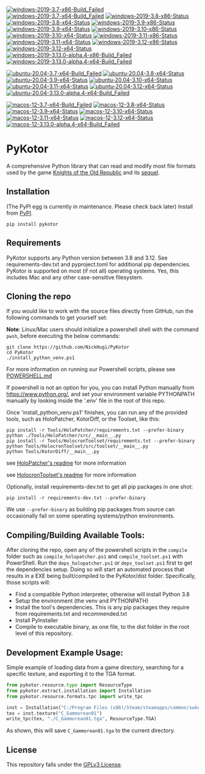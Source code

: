 <!-- WINDOWS-BADGES-START -->
[![windows-2019-3.7-x86-Build_Failed](https://img.shields.io/badge/windows--2019--3.7--x86_Build_Failed-lightgrey)](https://github.com/th3w1zard1/PyKotor/actions/runs/8057848571)
[![windows-2019-3.7-x64-Build_Failed](https://img.shields.io/badge/windows--2019--3.7--x64_Build_Failed-lightgrey)](https://github.com/th3w1zard1/PyKotor/actions/runs/8057848571)
[![windows-2019-3.8-x86-Status](https://img.shields.io/badge/windows--2019--3.8--x86_Passed_631_Failed_9-brightgreen_red)](https://github.com/th3w1zard1/PyKotor/blob/3602d3a11f743995d98e60e56b1d6444cf0723c9/tests/results/pytest_report_windows-2019_3.8_x86/pytest_report.html)
[![windows-2019-3.8-x64-Status](https://img.shields.io/badge/windows--2019--3.8--x64_Passed_631_Failed_9-brightgreen_red)](https://github.com/th3w1zard1/PyKotor/blob/3602d3a11f743995d98e60e56b1d6444cf0723c9/tests/results/pytest_report_windows-2019_3.8_x64/pytest_report.html)
[![windows-2019-3.9-x86-Status](https://img.shields.io/badge/windows--2019--3.9--x86_Passed_631_Failed_9-brightgreen_red)](https://github.com/th3w1zard1/PyKotor/blob/3602d3a11f743995d98e60e56b1d6444cf0723c9/tests/results/pytest_report_windows-2019_3.9_x86/pytest_report.html)
[![windows-2019-3.9-x64-Status](https://img.shields.io/badge/windows--2019--3.9--x64_Passed_631_Failed_9-brightgreen_red)](https://github.com/th3w1zard1/PyKotor/blob/3602d3a11f743995d98e60e56b1d6444cf0723c9/tests/results/pytest_report_windows-2019_3.9_x64/pytest_report.html)
[![windows-2019-3.10-x86-Status](https://img.shields.io/badge/windows--2019--3.10--x86_Passed_631_Failed_9-brightgreen_red)](https://github.com/th3w1zard1/PyKotor/blob/3602d3a11f743995d98e60e56b1d6444cf0723c9/tests/results/pytest_report_windows-2019_3.10_x86/pytest_report.html)
[![windows-2019-3.10-x64-Status](https://img.shields.io/badge/windows--2019--3.10--x64_Passed_631_Failed_9-brightgreen_red)](https://github.com/th3w1zard1/PyKotor/blob/3602d3a11f743995d98e60e56b1d6444cf0723c9/tests/results/pytest_report_windows-2019_3.10_x64/pytest_report.html)
[![windows-2019-3.11-x86-Status](https://img.shields.io/badge/windows--2019--3.11--x86_Passed_631_Failed_9-brightgreen_red)](https://github.com/th3w1zard1/PyKotor/blob/3602d3a11f743995d98e60e56b1d6444cf0723c9/tests/results/pytest_report_windows-2019_3.11_x86/pytest_report.html)
[![windows-2019-3.11-x64-Status](https://img.shields.io/badge/windows--2019--3.11--x64_Passed_631_Failed_9-brightgreen_red)](https://github.com/th3w1zard1/PyKotor/blob/3602d3a11f743995d98e60e56b1d6444cf0723c9/tests/results/pytest_report_windows-2019_3.11_x64/pytest_report.html)
[![windows-2019-3.12-x86-Status](https://img.shields.io/badge/windows--2019--3.12--x86_Passed_631_Failed_9-brightgreen_red)](https://github.com/th3w1zard1/PyKotor/blob/3602d3a11f743995d98e60e56b1d6444cf0723c9/tests/results/pytest_report_windows-2019_3.12_x86/pytest_report.html)
[![windows-2019-3.12-x64-Status](https://img.shields.io/badge/windows--2019--3.12--x64_Passed_631_Failed_9-brightgreen_red)](https://github.com/th3w1zard1/PyKotor/blob/3602d3a11f743995d98e60e56b1d6444cf0723c9/tests/results/pytest_report_windows-2019_3.12_x64/pytest_report.html)
[![windows-2019-3.13.0-alpha.4-x86-Build_Failed](https://img.shields.io/badge/windows--2019--3.13.0--alpha.4--x86_Build_Failed-lightgrey)](https://github.com/th3w1zard1/PyKotor/actions/runs/8057848571)
[![windows-2019-3.13.0-alpha.4-x64-Build_Failed](https://img.shields.io/badge/windows--2019--3.13.0--alpha.4--x64_Build_Failed-lightgrey)](https://github.com/th3w1zard1/PyKotor/actions/runs/8057848571)
<!-- WINDOWS-BADGES-END -->

<!-- LINUX-BADGES-START -->
[![ubuntu-20.04-3.7-x64-Build_Failed](https://img.shields.io/badge/ubuntu--20.04--3.7--x64_Build_Failed-lightgrey)](https://github.com/th3w1zard1/PyKotor/actions/runs/8057848571)
[![ubuntu-20.04-3.8-x64-Status](https://img.shields.io/badge/ubuntu--20.04--3.8--x64_Passed_631_Failed_9-brightgreen_red)](https://github.com/th3w1zard1/PyKotor/blob/3602d3a11f743995d98e60e56b1d6444cf0723c9/tests/results/pytest_report_ubuntu-20.04_3.8_x64/pytest_report.html)
[![ubuntu-20.04-3.9-x64-Status](https://img.shields.io/badge/ubuntu--20.04--3.9--x64_Passed_631_Failed_9-brightgreen_red)](https://github.com/th3w1zard1/PyKotor/blob/3602d3a11f743995d98e60e56b1d6444cf0723c9/tests/results/pytest_report_ubuntu-20.04_3.9_x64/pytest_report.html)
[![ubuntu-20.04-3.10-x64-Status](https://img.shields.io/badge/ubuntu--20.04--3.10--x64_Passed_631_Failed_9-brightgreen_red)](https://github.com/th3w1zard1/PyKotor/blob/3602d3a11f743995d98e60e56b1d6444cf0723c9/tests/results/pytest_report_ubuntu-20.04_3.10_x64/pytest_report.html)
[![ubuntu-20.04-3.11-x64-Status](https://img.shields.io/badge/ubuntu--20.04--3.11--x64_Passed_631_Failed_9-brightgreen_red)](https://github.com/th3w1zard1/PyKotor/blob/3602d3a11f743995d98e60e56b1d6444cf0723c9/tests/results/pytest_report_ubuntu-20.04_3.11_x64/pytest_report.html)
[![ubuntu-20.04-3.12-x64-Status](https://img.shields.io/badge/ubuntu--20.04--3.12--x64_Passed_631_Failed_9-brightgreen_red)](https://github.com/th3w1zard1/PyKotor/blob/3602d3a11f743995d98e60e56b1d6444cf0723c9/tests/results/pytest_report_ubuntu-20.04_3.12_x64/pytest_report.html)
[![ubuntu-20.04-3.13.0-alpha.4-x64-Build_Failed](https://img.shields.io/badge/ubuntu--20.04--3.13.0--alpha.4--x64_Build_Failed-lightgrey)](https://github.com/th3w1zard1/PyKotor/actions/runs/8057848571)
<!-- LINUX-BADGES-END -->

<!-- MACOS-BADGES-START -->
[![macos-12-3.7-x64-Build_Failed](https://img.shields.io/badge/macos--12--3.7--x64_Build_Failed-lightgrey)](https://github.com/th3w1zard1/PyKotor/actions/runs/8057848571)
[![macos-12-3.8-x64-Status](https://img.shields.io/badge/macos--12--3.8--x64_Passed_627_Failed_13-brightgreen_red)](https://github.com/th3w1zard1/PyKotor/blob/3602d3a11f743995d98e60e56b1d6444cf0723c9/tests/results/pytest_report_macos-12_3.8_x64/pytest_report.html)
[![macos-12-3.9-x64-Status](https://img.shields.io/badge/macos--12--3.9--x64_Passed_627_Failed_13-brightgreen_red)](https://github.com/th3w1zard1/PyKotor/blob/3602d3a11f743995d98e60e56b1d6444cf0723c9/tests/results/pytest_report_macos-12_3.9_x64/pytest_report.html)
[![macos-12-3.10-x64-Status](https://img.shields.io/badge/macos--12--3.10--x64_Passed_627_Failed_13-brightgreen_red)](https://github.com/th3w1zard1/PyKotor/blob/3602d3a11f743995d98e60e56b1d6444cf0723c9/tests/results/pytest_report_macos-12_3.10_x64/pytest_report.html)
[![macos-12-3.11-x64-Status](https://img.shields.io/badge/macos--12--3.11--x64_Passed_627_Failed_13-brightgreen_red)](https://github.com/th3w1zard1/PyKotor/blob/3602d3a11f743995d98e60e56b1d6444cf0723c9/tests/results/pytest_report_macos-12_3.11_x64/pytest_report.html)
[![macos-12-3.12-x64-Status](https://img.shields.io/badge/macos--12--3.12--x64_Passed_627_Failed_13-brightgreen_red)](https://github.com/th3w1zard1/PyKotor/blob/3602d3a11f743995d98e60e56b1d6444cf0723c9/tests/results/pytest_report_macos-12_3.12_x64/pytest_report.html)
[![macos-12-3.13.0-alpha.4-x64-Build_Failed](https://img.shields.io/badge/macos--12--3.13.0--alpha.4--x64_Build_Failed-lightgrey)](https://github.com/th3w1zard1/PyKotor/actions/runs/8057848571)
<!-- MACOS-BADGES-END -->

PyKotor
=======
A comprehensive Python library that can read and modify most file formats used by the game [Knights of the Old Republic](https://en.wikipedia.org/wiki/Star_Wars:_Knights_of_the_Old_Republic_(video_game)) and its [sequel](https://en.wikipedia.org/wiki/Star_Wars_Knights_of_the_Old_Republic_II:_The_Sith_Lords).

## Installation
(The PyPI egg is currently in maintenance. Please check back later) Install from [PyPI](https://pypi.org/project/PyKotor/).
```commandline
pip install pykotor
```

## Requirements
PyKotor supports any Python version between 3.8 and 3.12. See requirements-dev.txt and pyproject.toml for additional pip dependencies.
PyKotor is supported on most (if not all) operating systems. Yes, this includes Mac and any other case-sensitive filesystem.

## Cloning the repo
If you would like to work with the source files directly from GitHub, run the following commands to get yourself set:

**Note**: Linux/Mac users should initialize a powershell shell with the command `pwsh`, before executing the below commands:

```commandline
git clone https://github.com/NickHugi/PyKotor
cd PyKotor
./install_python_venv.ps1
```
For more information on running our Powershell scripts, please see [POWERSHELL.md](https://github.com/NickHugi/PyKotor/blob/master/POWERSHELL.md)

If powershell is not an option for you, you can install Python manually from https://www.python.org/, and set your environment variable PYTHONPATH manually by looking inside the '.env' file in the root of this repo.


Once 'install_python_venv.ps1' finishes, you can run any of the provided tools, such as HoloPatcher, KotorDiff, or the Toolset, like this:
```commandline
pip install -r Tools/HoloPatcher/requirements.txt --prefer-binary
python ./Tools/HoloPatcher/src/__main__.py
pip install -r Tools/HolocronToolset/requirements.txt --prefer-binary
python Tools/HolocronToolset/src/toolset/__main__.py
python Tools/KotorDiff/__main__.py
```

see [HoloPatcher's readme](https://github.com/NickHugi/PyKotor/tree/master/Tools/HoloPatcher#readme) for more information

see [HolocronToolset's readme](https://github.com/NickHugi/PyKotor/tree/master/Tools/HolocronToolset#readme) for more information

Optionally, install requirements-dev.txt to get all pip packages in one shot:
```commandline
pip install -r requirements-dev.txt --prefer-binary
```
We use `--prefer-binary` as building pip packages from source can occasionally fail on some operating systems/python environments.

## Compiling/Building Available Tools:
After cloning the repo, open any of the powershell scripts in the `compile` folder such as `compile_holopatcher.ps1` and `compile_toolset.ps1` with PowerShell. Run the `deps_holopatcher.ps1` or `deps_toolset.ps1` first to get the dependencies setup. Doing so will start an automated process that results in a EXE being built/compiled to the PyKotor/dist folder. Specifically, those scripts will:
- Find a compatible Python interpreter, otherwise will install Python 3.8
- Setup the environment (the venv and PYTHONPATH)
- Install the tool's dependencies. This is any pip packages they require from requirements.txt and recommended.txt
- Install PyInstaller
- Compile to executable binary, as one file, to the dist folder in the root level of this repository.


## Development Example Usage:
Simple example of loading data from a game directory, searching for a specific texture, and exporting it to the TGA format.
```python
from pykotor.resource.type import ResourceType
from pykotor.extract.installation import Installation
from pykotor.resource.formats.tpc import write_tpc

inst = Installation("C:/Program Files (x86)/Steam/steamapps/common/swkotor")
tex = inst.texture("C_Gammorean01")
write_tpc(tex, "./C_Gammorean01.tga", ResourceType.TGA)
```
As shown, this will save `C_Gammorean01.tga` to the current directory.

## License
This repository falls under the [GPLv3 License](https://github.com/NickHugi/PyKotor/blob/master/LICENSE).





















